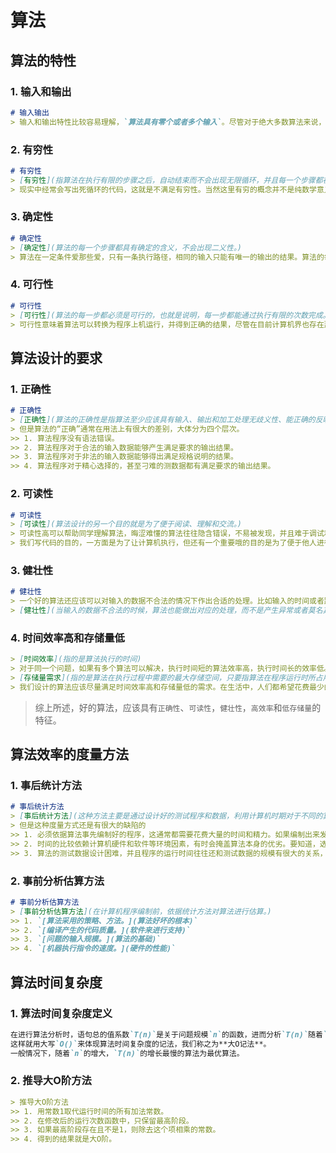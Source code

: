 # 算法

## 算法的特性

### 1. 输入和输出

```markdown
# 输入输出
> 输入和输出特性比较容易理解，`算法具有零个或者多个输入`。尽管对于绝大多数算法来说，输入参数都是十分必要的。但是对于个别的情况，如打印**“hello world!”**这样的代码，不需要任何输入输出参数，因此算法可以是零个。`算法至少有一个或者多个输出，算法是一定需要输出的`，不需要输出，那么就是不需要算法的。输出的形式可以是打印输出，也可以是返回一个或者多个值等。
```

### 2. 有穷性

```markdown
# 有穷性
> [有穷性](指算法在执行有限的步骤之后，自动结束而不会出现无限循环，并且每一个步骤都在可接受的时间范围内完成。)
> 现实中经常会写出死循环的代码，这就是不满足有穷性。当然这里有穷的概念并不是纯数学意义的，而是在实际应用中合理的、可以接受的“有边界”。我们写了一个算法，计算机需要计算二十多年，一定会结束，它在数学意义上是有穷的，可是时间过于长了，这个算法的意义也就不大了。
```

### 3. 确定性

```markdown
# 确定性
> [确定性](算法的每一个步骤都具有确定的含义，不会出现二义性。)
> 算法在一定条件爱那些爱，只有一条执行路径，相同的输入只能有唯一的输出的结果。算法的每一个步骤都被精确定义而无歧义。
```

### 4. 可行性

```markdown
# 可行性 
> [可行性](算法的每一步都必须是可行的，也就是说明，每一步都能通过执行有限的次数完成。)
> 可行性意味着算法可以转换为程序上机运行，并得到正确的结果，尽管在目前计算机界也存在那种没有实现的极为复杂的算法，不是说理论上不能实现，而是因为过于复杂，我们当今的编程方法、工具、大脑限制了这个工作，不过这都是理论研究领域的问题。
```

## 算法设计的要求

### 1. 正确性

```markdown
# 正确性
> [正确性](算法的正确性是指算法至少应该具有输入、输出和加工处理无歧义性、能正确的反映问题的需求、能够的到问题的正确答案。)
> 但是算法的“正确”通常在用法上有很大的差别，大体分为四个层次。
>> 1. 算法程序没有语法错误。
>> 2. 算法程序对于合法的输入数据能够产生满足要求的输出结果。
>> 3. 算法程序对于非法的输入数据能够得出满足规格说明的结果。
>> 4. 算法程序对于精心选择的，甚至刁难的测数据都有满足要求的输出结果。
```

### 2. 可读性

```markdown
# 可读性
> [可读性](算法设计的另一个目的就是为了便于阅读、理解和交流。)
> 可读性高可以帮助同学理解算法，晦涩难懂的算法往往隐含错误，不易被发现，并且难于调试和修改。
> 我们写代码的目的，一方面是为了让计算机执行，但还有一个重要哦的目的是为了便于他人进行阅读，让人理解和交流，自己将来也可能阅读，如果可读性不好，时间久了，自己都不知道自己写了什么。可读性是算法(也包括实现它的代码)好坏的很重要的标志。
```

### 3. 健壮性

```markdown
# 健壮性 
> 一个好的算法还应该可以对输入的数据不合法的情况下作出合适的处理。比如输入的时间或者距离不应该是负数等。
> [健壮性](当输入的数据不合法的时候，算法也能做出对应的处理，而不是产生异常或者莫名其妙的错误。)
```

### 4. 时间效率高和存储量低

```markdown
> [时间效率](指的是算法执行的时间)
> 对于同一个问题，如果有多个算法可以解决，执行时间短的算法效率高，执行时间长的效率低。
> [存储量需求](指的是算法在执行过程中需要的最大存储空间，只要指算法在程序运行时所占用的内存或者外部硬盘存储空间，主要指的是算法程序运行时所占用的内存或者外部存储空间。)
> 我们设计的算法应该尽量满足时间效率高和存储量低的需求。在生活中，人们都希望花费最少的钱、用最短的时间，办最大的事，算法也是一样的思想，最好用最少的存储空间，花最少存储空间，花最小的时间，办成同样的事情就是好的算法。
```

> 综上所述，好的算法，应该具有`正确性`、`可读性`，`健壮性`，`高效率`和`低存储量`的特征。

## 算法效率的度量方法

### 1. 事后统计方法

```markdown
# 事后统计方法 
> [事后统计方法](这种方法主要是通过设计好的测试程序和数据，利用计算机时期对于不同的算法编制的程序的运行时间进行比较，从而确定算法效率的高低。)
> 但是这种度量方式还是有很大的缺陷的
>> 1. 必须依据算法事先编制好的程序，这通常都需要花费大量的时间和精力。如果编制出来发现它的根本很糟糕的算法，那不就是白忙活了吗？
>> 2. 时间的比较依赖计算机硬件和软件等环境因素，有时会掩盖算法本身的优劣。要知道，选择一台四核处理器的计算机，跟当年286，386，486等老爷机相比，在处理算法的运算速度上，是不能进行相提并论的；而所用的操作系统、编辑器、运行框架等软件的不同，也可能影响到他们的结果；就算事同一台机器，CPU使用率和内存情况不一样，也会造成细微的差异。
>> 3. 算法的测试数据设计困难，并且程序的运行时间往往还和测试数据的规模有很大的关系，效率高的算法在小的测试数据面前往往得不到体现。比如10个数字的排序，不管用什么算法，差异几乎是零。而如果有一百万个随机数字排序，那不同的算法的差异就非常大了，那么我们为了比较算法，到底用多少数据来测试，这也是难以判断的问题。
```

### 2. 事前分析估算方法

```markdown
# 事前分析估算方法
> [事前分析估算方法](在计算机程序编制前，依据统计方法对算法进行估算。)
>> 1. `[算法采用的策略、方法。](算法好坏的根本)`
>> 2. `[编译产生的代码质量。](软件来进行支持)`
>> 3. `[问题的输入规模。](算法的基础)`
>> 4. `[机器执行指令的速度。](硬件的性能)`
```

## 算法时间复杂度

### 1. 算法时间复杂度定义

```markdown
在进行算法分析时，语句总的值系数`T(n)`是关于问题规模`n`的函数，进而分析`T(n)`随着`n`的变化情况并确定`T(n)`的数量级。算法的时间复杂度，也就是算法的时间量度，记作：`T(n) = O(f(n))`。它表示随着问题规模`n`的增大，算法执行时间的增长率和`f(n)`的增长率相同，称作算法的渐进时间复杂度，简称为时间复杂度。其中`f(n)`是问题规模`n`的某个函数。
这样就用大写`O()`来体现算法时间复杂度的记法，我们称之为**大O记法**。
一般情况下，随着`n`的增大，`T(n)`的增长最慢的算法为最优算法。
```

### 2. 推导大O阶方法

```markdown
> 推导大O阶方法 
>> 1. 用常数1取代运行时间的所有加法常数。
>> 2. 在修改后的运行次数函数中，只保留最高阶段。
>> 3. 如果最高阶段存在且不是1，则除去这个项相乘的常数。
>> 4. 得到的结果就是大O阶。
```



